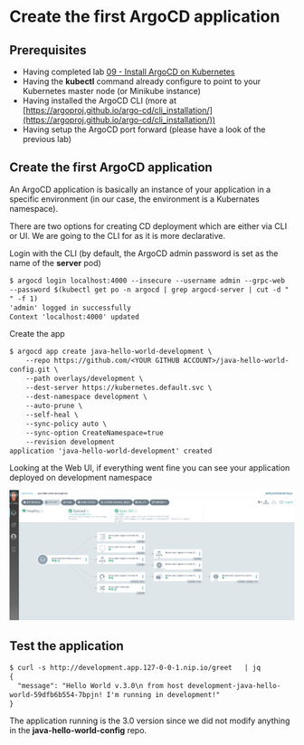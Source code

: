 
# Create the first ArgoCD application

## Prerequisites

- Having completed lab [09 - Install ArgoCD on Kubernetes](labs/09-Install_ArgoCD_on_Kubernetes/README.md)
- Having the **kubectl** command already configure to point to your Kubernetes master node (or Minikube instance)
- Having installed the ArgoCD CLI (more at [https://argoproj.github.io/argo-cd/cli_installation/](https://argoproj.github.io/argo-cd/cli_installation/))
- Having setup the ArgoCD port forward (please have a look of the previous lab)

## Create the first ArgoCD application

An ArgoCD application is basically an instance of your application in a specific environment (in our case, the  environment is a Kubernates namespace).

There are two options for creating CD deployment which are either via CLI or UI. We are going to the CLI for as it is more declarative.

Login with the CLI (by default, the ArgoCD admin password is set as the name of the **server** pod)

```console
$ argocd login localhost:4000 --insecure --username admin --grpc-web  --password $(kubectl get po -n argocd | grep argocd-server | cut -d " " -f 1)
'admin' logged in successfully
Context 'localhost:4000' updated
```

Create the app

```console
$ argocd app create java-hello-world-development \
    --repo https://github.com/<YOUR GITHUB ACCOUNT>/java-hello-world-config.git \
    --path overlays/development \
    --dest-server https://kubernetes.default.svc \
    --dest-namespace development \
    --auto-prune \
    --self-heal \
    --sync-policy auto \
    --sync-option CreateNamespace=true
    --revision development 
application 'java-hello-world-development' created
```

Looking at the Web UI, if everything went fine you can see your application deployed on development namespace

![](img/1.png)


## Test the application

```console
$ curl -s http://development.app.127-0-0-1.nip.io/greet   | jq 
{
  "message": "Hello World v.3.0\n from host development-java-hello-world-59dfb6b554-7bpjn! I'm running in development!"
}
```

The application running is the 3.0 version since we did not modify anything in the **java-hello-world-config** repo.
